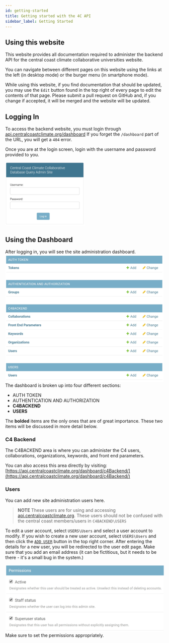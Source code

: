 ```yaml
---
id: getting-started
title: Getting started with the 4C API
sidebar_label: Getting Started
---
```


## Using this website

This website provides all documentation required to administer the backend API
for the central coast climate collaborative universities website.

You can navigate between different pages on this website using the links at the
left (in desktop mode) or the burger menu (in smartphone mode).

While using this website, if you find documentation that should be updated, you
may use the `Edit` button found in the top right of every page to edit the
contents of that page. Please submit a pull request on GitHub and, if you change
if accepted, it will be merged and the website will be updated.

## Logging In

To access the backend website, you must login through
[api.centralcoastclimate.org/dashboard](https://api.centralcoastclimate.org/dashboard)
If you forget the `/dashboard` part of the URL, you will get a `404` error.

Once you are at the login screen, login with the username and password provided
to you.
<!-- ![login-screen](assets/getting-started/login-screen.jpg) -->
<img src="assets/getting-started/login-screen.jpg" alt="Login Screen" width="50%">

## Using the Dashboard

After logging in, you will see the site administration dashboard.
![site-administration-dashboard](assets/getting-started/site-administration-dashboard.jpg)
The dashboard is broken up into four different sections:

* AUTH TOKEN
* AUTHENTICATION AND AUTHORIZATION
* **C4BACKEND**
* **USERS**

The **bolded** items are the only ones that are of great importance. These two
items will be discussed in more detail below.

### C4 Backend

The C4BACKEND area is where you can administer the C4 users, collaborations,
organizations, keywords, and front end parameters.

You can also access this area directly by visiting:
[https://api.centralcoastclimate.org/dashboard/c4Backend/](https://api.centralcoastclimate.org/dashboard/c4Backend/)

### Users
You can add new site administration users here.
> **NOTE** These users are for using and accessing
> [api.centralcoastclimate.org](https://api.centralcoastclimate.org/dashboard).
> These users should not be confused with the central coast members/users in
> `C4BACKEND\USERS`

To edit a user account, select `USERS\Users` and select a user account to
modify. If you wish to create a new user account, select `USERS\Users` and then
click the
[`ADD USER`](https://api.centralcoastclimate.org/dashboard/users/customuser/add/)
button in the top right corner. After entering the details for a new user, you
will be redirected to the user edit page. Make sure that you add an email
address (it can be fictitious, but it needs to be there - it's a small bug in
the system.)

![user-permissions](assets/getting-started/user-permissions.jpg)
Make sure to set the permissions appropriately.
